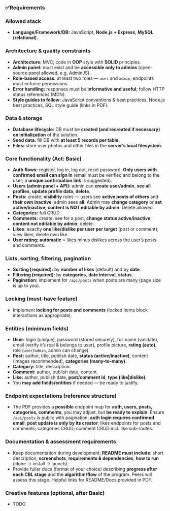 ### ✅Requirements

### Allowed stack

- **Language/Framework/DB:** JavaScript, **Node.js + Express**, **MySQL (relational)**.&#x20;

### Architecture & quality constraints

- **Architecture:** MVC; code in **OOP** style with **SOLID** principles.&#x20;
- **Admin panel:** must exist and be **accessible only to admins** (open-source panel allowed, e.g. AdminJS).&#x20;
- **Role-based access:** at least two roles — `user` and `admin`; endpoints must enforce permissions.&#x20;
- **Error handling:** responses must be **informative and useful**; follow HTTP status references (MDN).
- **Style guides to follow:** JavaScript conventions & best practices, Node.js best practices, SQL style guide (links in PDF).&#x20;

### Data & storage

- **Database lifecycle:** DB must be **created (and recreated if necessary) on initialization** of the solution.&#x20;
- **Seed data:** fill DB with **at least 5 records per table**.&#x20;
- **Files:** store user photos and other files in the **server’s local filesystem**.&#x20;

### Core functionality (Act: Basic)

- **Auth flows:** register, log in, log out, reset password. **Only users with confirmed email can sign in** (email must be verified and belong to the user; a **unique confirmation link** is suggested).
- **Users (admin panel + API):** admin can **create user/admin**, **see all profiles**, **update profile data**, **delete**.&#x20;
- **Posts:** create; **visibility** rules — users see **active posts of others** and **their own inactive**; admin sees **all**. Admin may **change category** or **set active/inactive**; **content is NOT editable by admin**. Delete allowed.&#x20;
- **Categories:** full CRUD.&#x20;
- **Comments:** create, see for a post, **change status active/inactive**; **content not editable by admin**; delete.&#x20;
- **Likes:** exactly **one like/dislike per user per target** (post or comment); view likes; delete own like.&#x20;
- **User rating:** **automatic** = likes minus dislikes across the user’s posts and comments.&#x20;

### Lists, sorting, filtering, pagination

- **Sorting (required):** by **number of likes** (default) and by **date**.&#x20;
- **Filtering (required):** by **categories**, **date interval**, **status**.&#x20;
- **Pagination:** implement for `/api/posts` when posts are many (page size is up to you).&#x20;

### Locking (must-have feature)

- Implement **locking for posts and comments** (locked items block interactions as appropriate).&#x20;

### Entities (minimum fields)

- **User:** login (unique), password (stored securely), full name (validate), email (verify it’s real & belongs to user), profile picture, **rating (auto)**, role (`user`/`admin`, admin can change).&#x20;
- **Post:** author, title, publish date, **status (active/inactive)**, content (images recommended), **categories (many-to-many)**.&#x20;
- **Category:** title, description.&#x20;
- **Comment:** author, publish date, content.&#x20;
- **Like:** author, publish date, **post/comment id**, **type (like|dislike)**.
- You **may add fields/entities** if needed — be ready to justify.&#x20;

### Endpoint expectations (reference structure)

- The PDF provides a **possible** endpoint map for **auth, users, posts, categories, comments**; you may adjust, but **be ready to explain**. Ensure `/api/posts` is public with pagination; **auth login requires confirmed email**; **post update is only by its creator**; likes endpoints for posts and comments; categories CRUD; comment CRUD incl. like sub-routes.&#x20;

### Documentation & assessment requirements

- Keep documentation during development; **README must include**: short description, **screenshots**, **requirements & dependencies**, **how to run** (clone → install → launch).&#x20;
- Provide fuller docs (format of your choice) describing **progress after each CBL stage** and the **algorithm/flow** of the program. Peers will assess this stage. Helpful links for README/Docs provided in PDF.&#x20;

### Creative features (optional, after Basic)

- TODO
